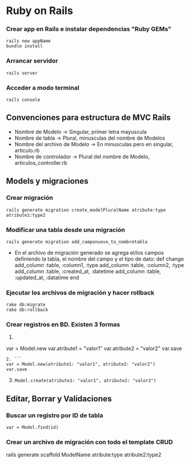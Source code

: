 # Ruby on Rails

### Crear app en Rails e instalar  dependencias "Ruby GEMs"
    rails new appName
    bundle install

### Arrancar servidor
    rails server

### Acceder a modo terminal
    rails console

## Convenciones para estructura de MVC Rails
- Nombre de Modelo -> Singular, primer letra mayuscula
- Nombre de tabla -> Plural, minusculas del nombre de Modelos
- Nombre del archivo de Modelo -> En minusculas pero en singular, articulo.rb
- Nombre de controlador -> Plural del nombre de Modelo, articulos_controller.rb

## Models y migraciones

### Crear migración
    rails generate migration create_modelPluralName atribute:type atribute2:type2

### Modificar una tabla desde una migración
    rails generate migration add_camponuevo_to_nombretabla
- En el archivo de migración generado se agrega el/los campos definiendo la tabla, el nombre del campo y el tipo de dato:
    def change
      add_column :table, :column1, :type
      add_column :table, :column2, :type
      add_column :table, :created_at, :datetime
      add_column :table, :updated_at, :datatime
    end

### Ejecutar los archivos de migración y hacer rollback
    rake db:migrate
    rake db:rollback

### Crear registros en BD. Existen 3 formas
  1. ```
  var = Model.new
  var.atribute1 = "valor1"
  var.atribute2 = "valor2"
  var.save

  ```
  2. ```
  var = Model.new(atribute1: "valor1", atribute2: "valor2")
  var.save
  ```
  3. ``` Model.create(atribute1: "valor1", atribute2: "valor2") ```

## Editar, Borrar y Validaciones

### Buscar un registro por ID de tabla
    var = Model.find(id)

### Crear un archivo de migración con todo el template CRUD
   rails generate scaffold ModelName atribute:type atribute2:type2

